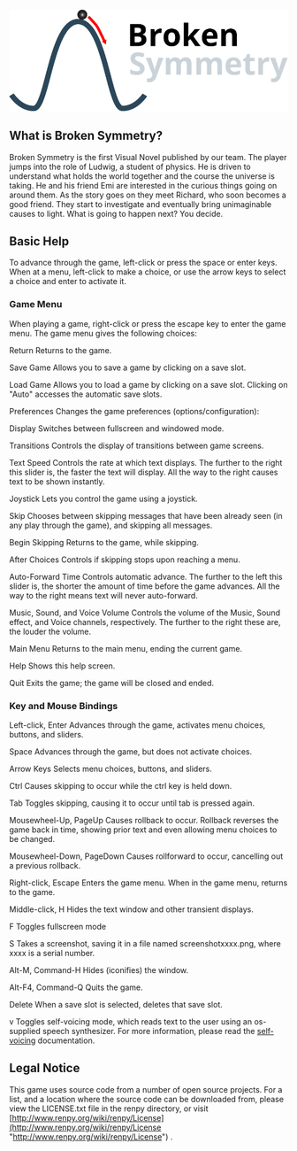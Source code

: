 ![title image](./head.png)

What is Broken Symmetry?
-----------------------------------------------------------------------------------------------------
Broken Symmetry is the first Visual Novel published by our team. The player jumps into the role of Ludwig, a student of physics. He is driven to understand what holds the world together and the course the universe is taking. He and his friend Emi are interested in the curious things going on around them. As the story goes on they meet Richard, who soon becomes a good friend. They start to investigate and eventually bring unimaginable causes to light. What is going to happen next? You decide.

Basic Help
-----------------------------------------------------------------------------------------------------
To advance through the game, left-click or press the space or enter keys. When at a menu, left-click to make a choice, or use the arrow keys to select a choice and enter to activate it.

### Game Menu
When playing a game, right-click or press the escape key to enter the game menu. The game menu gives the following choices:

Return
Returns to the game.

Save Game
Allows you to save a game by clicking on a save slot.

Load Game
Allows you to load a game by clicking on a save slot. Clicking on "Auto" accesses the automatic save slots.

Preferences
Changes the game preferences (options/configuration):

Display
Switches between fullscreen and windowed mode.

Transitions
Controls the display of transitions between game screens.

Text Speed
Controls the rate at which text displays. The further to the right this slider is, the faster the text will display. All the way to the right causes text to be shown instantly.

Joystick
Lets you control the game using a joystick.

Skip
Chooses between skipping messages that have been already seen (in any play through the game), and skipping all messages.

Begin Skipping
Returns to the game, while skipping.

After Choices
Controls if skipping stops upon reaching a menu.

Auto-Forward Time
Controls automatic advance. The further to the left this slider is, the shorter the amount of time before the game advances. All the way to the right means text will never auto-forward.

Music, Sound, and Voice Volume
Controls the volume of the Music, Sound effect, and Voice channels, respectively. The further to the right these are, the louder the volume.

Main Menu
Returns to the main menu, ending the current game.

Help
Shows this help screen.

Quit
Exits the game; the game will be closed and ended.

### Key and Mouse Bindings
Left-click, Enter
Advances through the game, activates menu choices, buttons, and sliders.

Space
Advances through the game, but does not activate choices.

Arrow Keys
Selects menu choices, buttons, and sliders.

Ctrl
Causes skipping to occur while the ctrl key is held down.

Tab
Toggles skipping, causing it to occur until tab is pressed again.

Mousewheel-Up, PageUp
Causes rollback to occur. Rollback reverses the game back in time, showing prior text and even allowing menu choices to be changed.

Mousewheel-Down, PageDown
Causes rollforward to occur, cancelling out a previous rollback.

Right-click, Escape
Enters the game menu. When in the game menu, returns to the game.

Middle-click, H
Hides the text window and other transient displays.

F
Toggles fullscreen mode

S
Takes a screenshot, saving it in a file named screenshotxxxx.png, where xxxx is a serial number.

Alt-M, Command-H
Hides (iconifies) the window.

Alt-F4, Command-Q
Quits the game.

Delete
When a save slot is selected, deletes that save slot.

v
Toggles self-voicing mode, which reads text to the user using an os-supplied speech synthesizer. For more information, please read the [self-voicing](http://www.renpy.org/dev-doc/html/self_voicing.html) documentation.

Legal Notice
---------------------------------------------------------------------------------------------------------
This game uses source code from a number of open source projects. For a list, and a location where the source code can be downloaded from, please view the LICENSE.txt file in the renpy directory, or visit [http://www.renpy.org/wiki/renpy/License](http://www.renpy.org/wiki/renpy/License "http://www.renpy.org/wiki/renpy/License") .